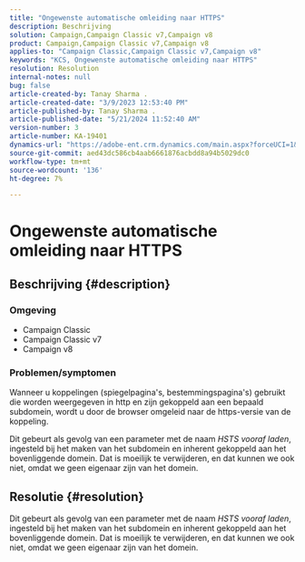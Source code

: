 ```yaml
---
title: "Ongewenste automatische omleiding naar HTTPS"
description: Beschrijving
solution: Campaign,Campaign Classic v7,Campaign v8
product: Campaign,Campaign Classic v7,Campaign v8
applies-to: "Campaign Classic,Campaign Classic v7,Campaign v8"
keywords: "KCS, Ongewenste automatische omleiding naar HTTPS"
resolution: Resolution
internal-notes: null
bug: false
article-created-by: Tanay Sharma .
article-created-date: "3/9/2023 12:53:40 PM"
article-published-by: Tanay Sharma .
article-published-date: "5/21/2024 11:52:40 AM"
version-number: 3
article-number: KA-19401
dynamics-url: "https://adobe-ent.crm.dynamics.com/main.aspx?forceUCI=1&pagetype=entityrecord&etn=knowledgearticle&id=5df1d665-79be-ed11-83ff-6045bd006ce9"
source-git-commit: aed43dc586cb4aab6661876acbdd8a94b5029dc0
workflow-type: tm+mt
source-wordcount: '136'
ht-degree: 7%

---
```


# Ongewenste automatische omleiding naar HTTPS

## Beschrijving {#description}


### Omgeving

- Campaign Classic
- Campaign Classic v7
- Campaign v8


### Problemen/symptomen

Wanneer u koppelingen (spiegelpagina&#39;s, bestemmingspagina&#39;s) gebruikt die worden weergegeven in http en zijn gekoppeld aan een bepaald subdomein, wordt u door de browser omgeleid naar de https-versie van de koppeling.

Dit gebeurt als gevolg van een parameter met de naam *HSTS vooraf laden*, ingesteld bij het maken van het subdomein en inherent gekoppeld aan het bovenliggende domein. Dat is moeilijk te verwijderen, en dat kunnen we ook niet, omdat we geen eigenaar zijn van het domein.


## Resolutie {#resolution}


Dit gebeurt als gevolg van een parameter met de naam *HSTS vooraf laden*, ingesteld bij het maken van het subdomein en inherent gekoppeld aan het bovenliggende domein. Dat is moeilijk te verwijderen, en dat kunnen we ook niet, omdat we geen eigenaar zijn van het domein.
